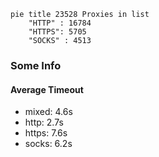 
```mermaid
pie title 23528 Proxies in list
    "HTTP" : 16784
    "HTTPS": 5705
    "SOCKS" : 4513
```

### Some Info
#### Average Timeout

- mixed: 4.6s
- http: 2.7s
- https: 7.6s
- socks: 6.2s